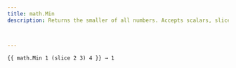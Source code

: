 ```yaml
---
title: math.Min
description: Returns the smaller of all numbers. Accepts scalars, slices, or both.



---
```


```go-html-template
{{ math.Min 1 (slice 2 3) 4 }} → 1
```

